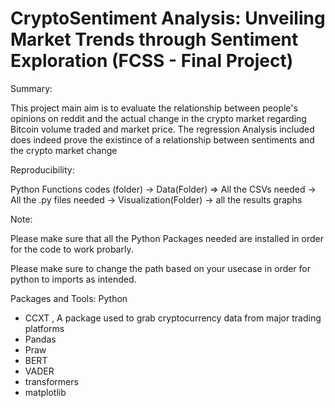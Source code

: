 # CryptoSentiment Analysis: Unveiling Market Trends through Sentiment Exploration (FCSS - Final Project)



Summary:

This project main aim is to evaluate the relationship between people's opinions on reddit and the actual change in the crypto market regarding Bitcoin volume traded and market price.
The regression Analysis included does indeed prove the existince of a relationship between sentiments and the crypto market change

Reproducibility:

Python Functions codes (folder) -> Data(Folder) => All the CSVs needed 
                                -> All the .py files needed 
                                -> Visualization(Folder) -> all the results graphs

Note:

Please make sure that all the Python Packages needed are installed in order for the code to work probarly.

Please make sure to change the path based on your usecase in order for python to imports as intended.

Packages and Tools:
Python
  - CCXT , A package used to grab cryptocurrency data from major trading platforms
  - Pandas
  - Praw
  - BERT
  - VADER
  - transformers
  - matplotlib

